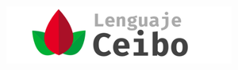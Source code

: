 <p align="center">
    <a href="https://github.com/itsLithium/Ceibo">
        <img width="90%" align="center" src ="https://raw.githubusercontent.com/itsLithium/Ceibo/main/.readme/imgs/banner.png" />
    </a>
</p>

